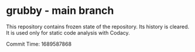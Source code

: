 # grubby - main branch

This repository contains frozen state of the repository.
Its history is cleared. It is used only for static code
analysis with Codacy.

Commit Time: 1689587868
